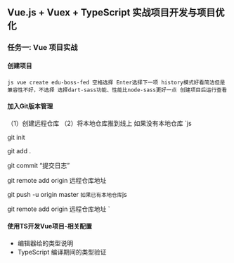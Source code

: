 ## Vue.js + Vuex + TypeScript 实战项目开发与项目优化
### 任务一: Vue 项目实战
#### 创建项目
`js
vue create edu-boss-fed
空格选择 Enter选择下一项
history模式好看简洁但是兼容性不好，不选择
选择dart-sass功能、性能比node-sass更好一点
创建项目后运行查看
`
#### 加入Git版本管理
（1）创建远程仓库
（2）将本地仓库推到线上
如果没有本地仓库
`js
<!-- 创建本地仓库 -->
git init 
<!-- 将文件添加到暂存区 -->
git add .
<!-- 提交历史记录 -->
git commit “提交日志”
<!-- 添加远端仓库地址 -->
git remote add origin 远程仓库地址
<!-- 推送提交 -->
git push -u origin master
`
如果已有本地仓库
`js
<!-- 添加远端仓库地址 -->
git remote add origin 远程仓库地址
`
#### 使用TS开发Vue项目-相关配置
- 编辑器给的类型说明
- TypeScript 编译期间的类型验证
